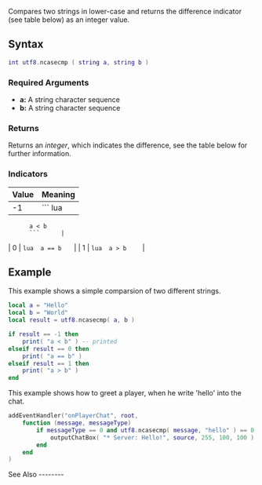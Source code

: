 Compares two strings in lower-case and returns the difference indicator (see table below) as an integer value.

Syntax
------

``` lua
int utf8.ncasecmp ( string a, string b )
```

### Required Arguments

-   **a:** A string character sequence
-   **b:** A string character sequence

### Returns

Returns an *integer*, which indicates the difference, see the table below for further information.

### Indicators

| Value  | Meaning |
|--------|---------|
| -1     | ``` lua 
          a < b    
          ```      |
| 0      | ``` lua 
          a == b   
          ```      |
| 1      | ``` lua 
          a > b    
          ```      |

Example
-------

<section name="Server" class="server" show="true">
This example shows a simple comparsion of two different strings.

``` lua
local a = "Hello"
local b = "World"
local result = utf8.ncasecmp( a, b )

if result == -1 then
    print( "a < b" ) -- printed
elseif result == 0 then
    print( "a == b" )
elseif result == 1 then
    print( "a > b" )
end
```

</section>
<section name="Server" class="server" show="true">
This example shows how to greet a player, when he write 'hello' into the chat.

``` lua
addEventHandler("onPlayerChat", root,
    function (message, messageType)
        if messageType == 0 and utf8.ncasecmp( message, "hello" ) == 0 then
            outputChatBox( "* Server: Hello!", source, 255, 100, 100 )
        end
    end
)
```

</section>
See Also
--------
